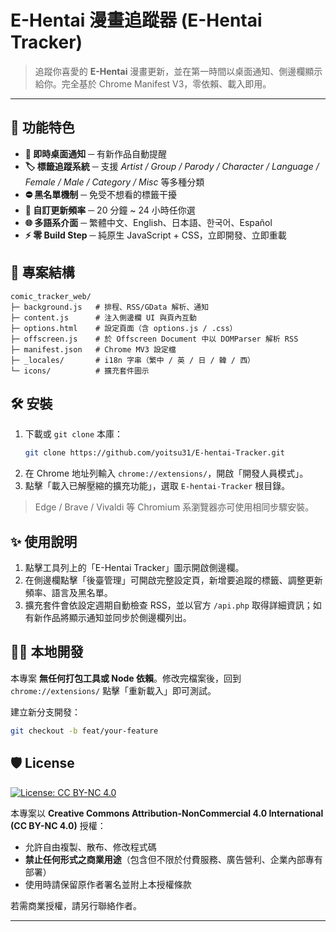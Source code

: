 # E-Hentai 漫畫追蹤器 (E-Hentai Tracker)

> 追蹤你喜愛的 **E-Hentai** 漫畫更新，並在第一時間以桌面通知、側邊欄顯示給你。完全基於 Chrome Manifest V3，零依賴、載入即用。

---

## 🚀 功能特色

- **🔔 即時桌面通知** ─ 有新作品自動提醒
- **🏷️ 標籤追蹤系統** ─ 支援 *Artist / Group / Parody / Character / Language / Female / Male / Category / Misc* 等多種分類
- **⛔ 黑名單機制** ─ 免受不想看的標籤干擾
- **📅 自訂更新頻率** ─ 20 分鐘 ~ 24 小時任你選
- **🌐 多語系介面** ─ 繁體中文、English、日本語、한국어、Español
- **⚡ 零 Build Step** ─ 純原生 JavaScript + CSS，立即開發、立即重載

## 📂 專案結構
```text
comic_tracker_web/
├─ background.js   # 排程、RSS/GData 解析、通知
├─ content.js      # 注入側邊欄 UI 與頁內互動
├─ options.html    # 設定頁面（含 options.js / .css）
├─ offscreen.js    # 於 Offscreen Document 中以 DOMParser 解析 RSS
├─ manifest.json   # Chrome MV3 設定檔
├─ _locales/       # i18n 字串（繁中 / 英 / 日 / 韓 / 西）
└─ icons/          # 擴充套件圖示
```

## 🛠️ 安裝

1. 下載或 `git clone` 本庫：
   ```bash
   git clone https://github.com/yoitsu31/E-hentai-Tracker.git
   ```
2. 在 Chrome 地址列輸入 `chrome://extensions/`，開啟「開發人員模式」。
3. 點擊「載入已解壓縮的擴充功能」，選取 `E-hentai-Tracker` 根目錄。

> Edge / Brave / Vivaldi 等 Chromium 系瀏覽器亦可使用相同步驟安裝。

## ✨ 使用說明

1. 點擊工具列上的「E-Hentai Tracker」圖示開啟側邊欄。
2. 在側邊欄點擊「後臺管理」可開啟完整設定頁，新增要追蹤的標籤、調整更新頻率、語言及黑名單。
3. 擴充套件會依設定週期自動檢查 RSS，並以官方 `/api.php` 取得詳細資訊；如有新作品將顯示通知並同步於側邊欄列出。

## 🧑‍💻 本地開發

本專案 **無任何打包工具或 Node 依賴**。修改完檔案後，回到 `chrome://extensions/` 點擊「重新載入」即可測試。

建立新分支開發：
```bash
git checkout -b feat/your-feature
```

## 🛡️ License

[![License: CC BY-NC 4.0](https://img.shields.io/badge/License-CC%20BY--NC%204.0-lightgrey.svg)](https://creativecommons.org/licenses/by-nc/4.0/)

本專案以 **Creative Commons Attribution-NonCommercial 4.0 International (CC BY-NC 4.0)** 授權：

- 允許自由複製、散布、修改程式碼
- **禁止任何形式之商業用途**（包含但不限於付費服務、廣告營利、企業內部專有部署）
- 使用時請保留原作者署名並附上本授權條款

若需商業授權，請另行聯絡作者。

---
